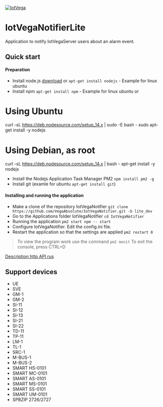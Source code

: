 [![IotVega](http://iotvega.com/images/logo.png)](http://iotvega.com)
# IotVegaNotifierLite
Application to notify IotVegaServer users about an alarm event.
## Quick start
#### Preparation
- Install node.js 
[download](https://nodejs.org/en/download/)
or
`apt-get install nodejs` - Example for linux ubuntu
- Install npm
`apt-get install npm` - Example for linux ubuntu
or
# Using Ubuntu
curl -sL https://deb.nodesource.com/setup_14.x | sudo -E bash -
sudo apt-get install -y nodejs

# Using Debian, as root
curl -sL https://deb.nodesource.com/setup_14.x | bash -
apt-get install -y nodejs

- Install the Nodejs Application Task Manager PM2 `npm install pm2 -g`
- Install git (examle for ubuntu `apt-get install git`)
#### Installing and running the application
- Make a clone of the repository IotVegaNotifier `git clone https://github.com/VegaAbsolute/IotVegaNotifier.git -b lite_dev`
- Go to the Applications folder IotVegaNotifier `cd IotVegaNotifier`
- Running the application `pm2 start npm -- start`
- Configure IotVegaNotifier. Edit the config.ini file.
- Restart the application so that the settings are applied `pm2 restart 0`
> To view the program work use the command `pm2 monit`
To exit the console, press CTRL+D

[Description http API rus](api.md)

## Support devices
- UE
- SVE
- GM-1
- GM-2
- SI-11
- SI-12
- SI-13
- SI-21
- SI-22
- TD-11
- TP-11
- LM-1
- TL-1
- SRC-1
- M-BUS-1
- M-BUS-2
- SMART HS-0101
- SMART MC-0101
- SMART AS-0101
- SMART MS-0101
- SMART SS-0101
- SMART UM-0101
- SPBZIP 2726/2727





